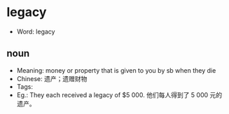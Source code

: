 # legacy

- Word: legacy

## noun

- Meaning: money or property that is given to you by sb when they die
- Chinese: 遗产；遗赠财物
- Tags: 
- Eg.: They each received a legacy of $5 000. 他们每人得到了 5 000 元的遗产。

